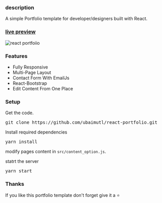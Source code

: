 ### description

A simple Portfolio template for developer/designers built with React. 

### [live preview](https://ubaimutl.github.io/react-portfolio/)

![react portfoiio](src/assets/images/react%20portfolio%20gif.gif)


### Features

- Fully Responsive
- Multi-Page Layout
- Contact Form With EmailJs
- React-Bootstrap
- Edit Content From One Place



### Setup

Get the code.

 <pre>git clone https://github.com/ubaimutl/react-portfolio.git</pre>
 
Install required dependencies

<pre>yarn install</pre>

modify pages content in  `src/content_option.js`.

statrt the server

<pre>yarn start</pre>

### Thanks
If you like this  portfolio template don't forget give it a ⭐ 
 


